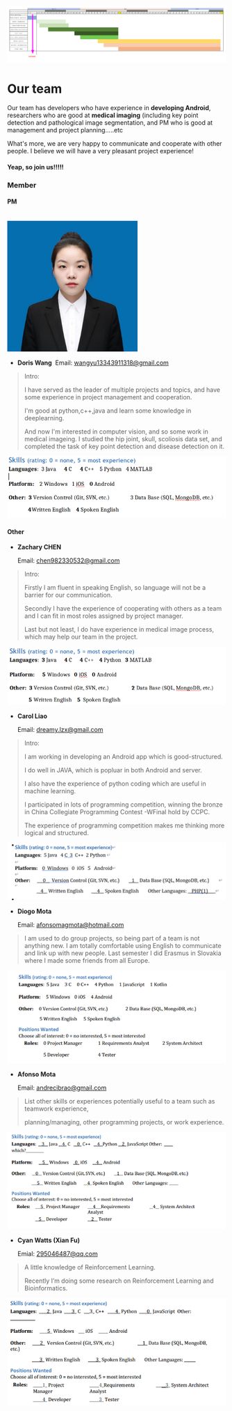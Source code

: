 ![2](img/10.png)



# Our team 

Our team has developers who have experience in **developing Android**, researchers who are good at **medical imaging** (including key point detection and pathological image segmentation, and PM who is good at  management and project planning.....etc

 What's more, we are very happy to  communicate and cooperate with other people. I believe we will have a very pleasant project experience!

#### Yeap, so  join us!!!!!

### **Member**

#### PM


<br/><img src="/img/avatar/Doris%20Wang.jpg" height="300" alt="avatar1"/><br/>
- **Doris Wang**
​		Email: wangyu13343911318@gmail.com 

> Intro: 
>
> I have served as the leader of multiple projects and topics, and have  some experience in project management and cooperation.
>
> I'm good at python,c++,java and learn some knowledge in deeplearning.
>
> And now I'm interested in computer vision, and so some work in medical imageing. I studied the hip joint, skull, scoliosis data set, and completed the task of key point detection and disease detection on it.

![4](img/4.png)



#### Other

- **Zachary CHEN**

  Email: chen982330532@gmail.com

  

> Intro: 
>
> Firstly I am fluent in speaking English, so language will not be a barrier for our communication.
>
> Secondly I have the experience of cooperating with others as a team and I can fit in most roles assigned by project manager.
>
> Last but not least, I do have experience in medical image process, which may help our team in the project.

![3](img/3.png)


- **Carol Liao**

  Email: dreamy.lzx@gmail.com



> Intro: 
>
> I am working in developing an Android app which is good-structured.
>
> I do well in JAVA, which is popluar in both Android and server.
>
> I also have the experience of python coding which are useful in machine learning.
>
> I participated in lots of programming competition, winning the bronze in China Collegiate Programming Contest -WFinal hold by CCPC.
>
> The experience of programming competition makes me thinking more logical and structured.

![6](img/6.png)

- **Diogo Mota**

  Email: afonsomagmota@hotmail.com
> I am used to do group projects, so being part of a team is not anything new.
> I am totally comfortable using English to communicate and link up with new people. Last
> semester I did Erasmus in Slovakia where I made some friends from all Europe.

![9](img/9.png)



- **Afonso Mota**

  Email:  andrecibrao@gmail.com

> List other skills or experiences potentially useful to a team such as teamwork experience,
>
> planning/managing, other programming projects, or work experience.

![7](img/7.png)

- **Cyan Watts (Xian Fu)**

  Emial: 295046487@qq.com

> A little knowledge of Reinforcement Learning.
>
> Recently I’m doing some research on Reinforcement Learning and Bioinformatics.



![8](img/8.png)


